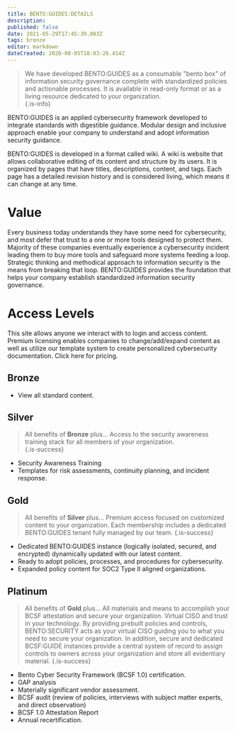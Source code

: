 ```yaml
---
title: BENTO:GUIDES:DETAILS
description: 
published: false
date: 2021-05-29T17:45:39.083Z
tags: bronze
editor: markdown
dateCreated: 2020-08-05T18:03:26.414Z
---
```


> We have developed BENTO:GUIDES as a consumable "bento box" of information security governance complete with standardized policies and actionable processes. It is available in read-only format or as a living resource dedicated to your organization.  
{.is-info}

BENTO:GUIDES is an applied cybersecurity framework developed to integrate standards with digestible guidance. Modular design and inclusive approach enable your company to understand and adopt information security guidance. 

BENTO:GUIDES is developed in a format called wiki. A wiki is website that allows collaborative editing of its content and structure by its users.  It is organized by pages that have titles, descriptions, content, and tags. Each page has a detailed revision history and is considered living, which means it can change at any time.

# Value

Every business today understands they have some need for cybersecurity, and most defer that trust to a one or more tools designed to protect them.  Majority of these companies eventually experience a cybersecurity incident leading them to buy more tools and safeguard more systems feeding a loop. Strategic thinking and methodical approach to information security is the means from breaking that loop. BENTO:GUIDES provides the foundation that helps your company establish standardized information security governance.  

# Access Levels

This site allows anyone we interact with to login and access content.  Premium licensing enables companies to change/add/expand content as well as utilize our template system to create personalized cybersecurity documentation.  Click here for pricing.

## Bronze 

- View all standard content.

## Silver 

> All benefits of **Bronze** plus... Access to the security awareness training stack for all members of your organization.  
{.is-success}

- Security Awareness Training
- Templates for risk assessments, continuity planning, and incident response.

## Gold 
> All benefits of **Silver** plus... Premium access focused on customized content to your organization.  Each membership includes a dedicated BENTO:GUIDES tenant fully managed by our team.
{.is-success}

- Dedicated BENTO:GUIDES instance (logically isolated, secured, and encrypted) dynamically updated with our latest content.
- Ready to adopt policies, processes, and procedures for cybersecurity.
- Expanded policy content for SOC2 Type II aligned organizations. 


## Platinum 

> All benefits of **Gold** plus... All materials and means to accomplish your BCSF attestation and secure your organization. Virtual CISO and trust in your technology. By providing prebuilt policies and controls, BENTO:SECURITY acts as your virtual CISO guiding you to what you need to secure your organization. In addition, secure and dedicated BCSF:GUIDE instances provide a central system of record to assign controls to owners across your organization and store all evidentiary material. 
{.is-success}

- Bento Cyber Security Framework (BCSF 1.0) certification.
- GAP analysis
- Materially significant vendor assessment.
- BCSF audit (review of policies, interviews with subject matter experts, and direct observation)
- BCSF 1.0 Attestation Report
- Annual recertification.